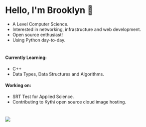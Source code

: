 # Hello, I'm Brooklyn :wave:
- A Level Computer Science.
- Interested in networking, infrastructure and web development.
- Open source enthusiast!
- Using Python day-to-day.

#
#### Currently Learning: 
* C++
* Data Types, Data Structures and Algorithms.

#### Working on:
* SRT Test for Applied Science.
* Contributing to Kythi open source cloud image hosting.
#

 <img class="img" src="https://lanyard.cnrad.dev/api/287628873309618176" />
